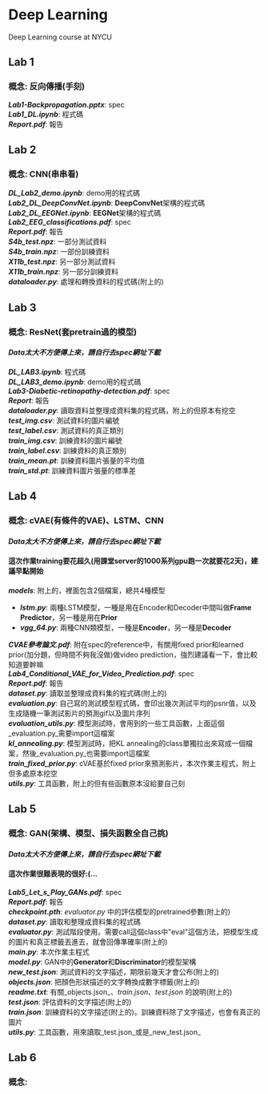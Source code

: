 # Deep Learning
Deep Learning course at NYCU

## Lab 1
### 概念: 反向傳播(手刻)
**_Lab1-Backpropagation.pptx_**: spec  
**_Lab1_DL.ipynb_**: 程式碼  
**_Report.pdf_**: 報告

## Lab 2
### 概念: CNN(串串看)
**_DL_Lab2_demo.ipynb_**: demo用的程式碼  
**_Lab2_DL_DeepConvNet.ipynb_**: **DeepConvNet**架構的程式碼  
**_Lab2_DL_EEGNet.ipynb_**: **EEGNet**架構的程式碼  
**_Lab2_EEG_classifications.pdf_**: spec  
**_Report.pdf_**: 報告  
**_S4b_test.npz_**: 一部分測試資料  
**_S4b_train.npz_**: 一部份訓練資料  
**_X11b_test.npz_**: 另一部分測試資料  
**_X11b_train.npz_**: 另一部分訓練資料  
**_dataloader.py_**: 處理和轉換資料的程式碼(附上的)  

## Lab 3
### 概念: ResNet(套pretrain過的模型)
#### _Data太大不方便傳上來，請自行去spec網址下載_
**_DL_LAB3.ipynb_**: 程式碼  
**_DL_LAB3_demo.ipynb_**: demo用的程式碼  
**_Lab3-Diabetic-retinopathy-detection.pdf_**: spec  
**_Report_**: 報告  
**_dataloader.py_**: 讀取資料並整理成資料集的程式碼，附上的但原本有挖空  
**_test_img.csv_**: 測試資料的圖片編號  
**_test_label.csv_**: 測試資料的真正類別  
**_train_img.csv_**: 訓練資料的圖片編號  
**_train_label.csv_**: 訓練資料的真正類別  
**_train_mean.pt_**: 訓練資料圖片張量的平均值  
**_train_std.pt_**: 訓練資料圖片張量的標準差

## Lab 4
### 概念: cVAE(有條件的VAE)、LSTM、CNN
#### _Data太大不方便傳上來，請自行去spec網址下載_
#### 這次作業training要花超久(用課堂server的1000系列gpu跑一次就要花2天)，建議早點開始
**_models_**: 附上的，裡面包含2個檔案，總共4種模型  
* **_lstm.py_**: 兩種LSTM模型，一種是用在Encoder和Decoder中間叫做**Frame Predictor**，另一種是用在**Prior**  
* **_vgg_64.py_**: 兩種CNN類模型，一種是**Encoder**，另一種是**Decoder**  

**_CVAE參考論文.pdf_**: 附在spec的reference中，有關用fixed prior和learned prior(加分題，但時間不夠我沒做)做video prediction，強烈建議看一下，會比較知道要幹嘛  
**_Lab4_Conditional_VAE_for_Video_Prediction.pdf_**: spec  
**_Report.pdf_**: 報告  
**_dataset.py_**: 讀取並整理成資料集的程式碼(附上的)  
**_evaluation.py_**: 自己寫的測試模型程式碼，會印出幾次測試平均的psnr值，以及生成隨機一筆測試影片的預測gif以及圖片序列  
**_evaluation_utils.py_**: 模型測試時，會用到的一些工具函數，上面這個_evaluation.py_需要import這檔案  
**_kl_annealing.py_**: 模型測試時，把KL annealing的class單獨拉出來寫成一個檔案，然後_evaluation.py_也需要import這檔案  
**_train_fixed_prior.py_**: cVAE基於fixed prior來預測影片，本次作業主程式，附上但多處原本挖空  
**_utils.py_**: 工具函數，附上的但有些函數原本沒給要自己刻

## Lab 5
### 概念: GAN(架構、模型、損失函數全自己挑)
#### _Data太大不方便傳上來，請自行去spec網址下載_
#### 這次作業很難表現的很好:(...
**_Lab5_Let_s_Play_GANs.pdf_**: spec  
**_Report.pdf_**: 報告  
**_checkpoint.pth_**: _evaluator.py_ 中的評估模型的pretrained參數(附上的)  
**_dataset.py_**: 讀取和整理成資料集的程式碼  
**_evaluator.py_**: 測試階段使用。需要call這個class中"eval"這個方法，把模型生成的圖片和真正標籤丟進去，就會回傳準確率(附上的)  
**_main.py_**: 本次作業主程式  
**_model.py_**: GAN中的**Generator**和**Discriminator**的模型架構  
**_new_test.json_**: 測試資料的文字描述，期限前幾天才會公布(附上的)  
**_objects.json_**: 把顏色形狀描述的文字轉換成數字標籤(附上的)  
**_readme.txt_**: 有關_objects.json_、_train.json_、_test.json_ 的說明(附上的)  
**_test.json_**: 評估資料的文字描述(附上的)  
**_train.json_**: 訓練資料的文字描述(附上的)。訓練資料除了文字描述，也會有真正的圖片  
**_utils.py_**: 工具函數，用來讀取_test.json_或是_new_test.json_

## Lab 6
### 概念: 
